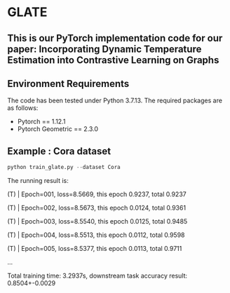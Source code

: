 # GLATE

## This is our PyTorch implementation code for our paper: Incorporating Dynamic Temperature Estimation into Contrastive Learning on Graphs


## Environment Requirements

The code has been tested under Python 3.7.13. The required packages are as follows:

* Pytorch == 1.12.1
* Pytorch Geometric == 2.3.0


## Example : Cora dataset

```python
python train_glate.py --dataset Cora
```

The running result is:

(T) | Epoch=001, loss=8.5669, this epoch 0.9237, total 0.9237

(T) | Epoch=002, loss=8.5673, this epoch 0.0124, total 0.9361

(T) | Epoch=003, loss=8.5540, this epoch 0.0125, total 0.9485

(T) | Epoch=004, loss=8.5513, this epoch 0.0112, total 0.9598

(T) | Epoch=005, loss=8.5377, this epoch 0.0113, total 0.9711

...

Total training time: 3.2937s, downstream task accuracy result: 0.8504+-0.0029
